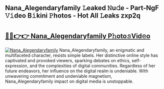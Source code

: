 ## Nana_Alegendaryfamily 𝙻eaked 𝙽u𝚍e - Part-NgF 𝚅𝚒deo B𝚒kini 𝙿hotos - Hot All 𝙻eaks zxp2q

# <h2><a href="http://ld2pmcr.urlbe.top/?page=Nana_Alegendaryfamily">🔗🔗👉👉 Nana_Alegendaryfamily P𝚑oto𝚜Vid𝚎o</a></h2>

[![Nana_Alegendaryfamily](https://i.imgur.com/eBuTRDB.gif)](http://ld2pmcr.urlbe.top/?page=Nana_Alegendaryfamily)
Nana_Alegendaryfamily, an enigmatic and multifaceted character, resists simple labels. Her distinctive online style has captivated and provoked viewers, sparking debates on ethics, self-expression, and the complexities of digital communities. Regardless of her future endeavors, her influence on the digital realm is undeniable. With unwavering commitment and undeniable magnetism, Nana_Alegendaryfamily impact on digital media is unstoppable.
